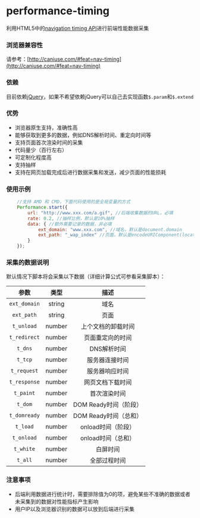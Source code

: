 # performance-timing

利用HTML5中的[navigation timing API](http://www.w3.org/TR/navigation-timing/)进行前端性能数据采集

### 浏览器兼容性

请参考：[http://caniuse.com/#feat=nav-timing](http://caniuse.com/#feat=nav-timing)

### 依赖

目前依赖[jQuery](http://jquery.com/)，如果不希望依赖jQuery可以自己去实现函数`$.param`和`$.extend`

### 优势

* 浏览器原生支持，准确性高
* 能够获取到更多的数据，例如DNS解析时间、重定向时间等
* 支持页面首次渲染时间的采集
* 代码量少（百行左右）
* 可定制化程度高
* 支持抽样
* 支持在网页加载完成后进行数据采集和发送，减少页面的性能损耗

### 使用示例

```js
    //支持 AMD 和 CMD，下面代码使用的是全局变量的方式
    Performance.start({
        url: "http://www.xxx.com/a.gif", //后端收集数据的URL，必填
        rate: 0.2, //抽样比例，默认是10%抽样
        data: { //额外需要记录的数据，非必填
            ext_domain: "www.xxx.com", //域名，默认是document.domain
            ext_path: "_wap_index" //页面，默认是encodeURIComponent(location.pathname.toLowerCase().replace(/\//g, "_"));
        }
    });
```

### 采集的数据说明

默认情况下脚本将会采集以下数据（详细计算公式可参看采集脚本）：

|参数            |类型            |描述   |
|:-------------:|:-------------:|:-----:|
|`ext_domain`   |string         |域名    |
|`ext_path`|string|页面|
|`t_unload`|number|上个文档的卸载时间|
|`t_redirect`|number|页面重定向的时间|
|`t_dns`|number|DNS解析时间|
|`t_tcp`|number|服务器连接时间|
|`t_request`|number|服务器响应时间|
|`t_response`|number|网页文档下载时间|
|`t_paint`|number|首次渲染时间|
|`t_dom`|number|DOM Ready时间（阶段）|
|`t_domready`|number|DOM Ready时间（总和）|
|`t_load`|number|onload时间（阶段）|
|`t_onload`|number|onload时间（总和）|
|`t_white`|number|白屏时间|
|`t_all`|number|全部过程时间|


### 注意事项

* 后端利用数据进行统计时，需要排除值为0的项，避免某些不准确的数据或者未采集到的数据对性能指标产生影响
* 用户IP以及浏览器识别的数据可以放到后端进行采集
